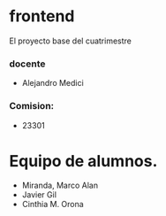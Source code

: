 # frontend
El proyecto base del cuatrimestre

### docente
 - Alejandro Medici
 
### Comision:
 - 23301

# Equipo de alumnos.

- Miranda, Marco Alan
- Javier Gil
- Cinthia M. Orona

